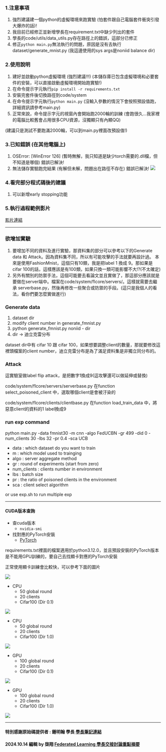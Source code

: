 ### 1.注意事項

1. 強烈建議建一個python的虛擬環境來跑實驗 (怕套件跟自己電腦套件衝突引發大爆炸的話)!
2. 我目前已經修正並新增學長在requirement.txt中缺少列出的套件
3. 學長的code/utils/data_utils.py存在路徑上的錯誤，這部分已修正
4. 修正`python main.py`無法執行的問題，原因是沒有去執行dataset/generate_mnist.py (我這邊使用的sys args是noniid balance dir)

### 2.使用說明

1. 建好並啟動python虛擬環境 (強烈建議!!!) (本儲存庫已包含虛擬環境和必要套件的安裝，可以直接啟動虛擬環境開始跑實驗!)
2. 在命令提示字元執行`pip install -r requirements.txt`
3. 安裝完套件後切換路徑到code/system
4. 在命令提示字元執行`python main.py` (沒輸入參數的情況下會按照預設值跑，詳細資訊請參考main.py)
5. 正常來說，命令提示字元的視窗內會開始跑2000輪的訓練 (會跑很久...我家裡的電腦比較舊會占用很多CPU資源，沒獨顯只有內顯QQ)

(建議只是測試不要跑滿2000輪，可以到main.py裡面改預設值!)

### 3.已知錯誤 (在其他電腦上)

1. OSError: [WinError 126] (暫時無解，我只知道是缺少torch需要的.dll檔，但不知道是哪個) 錯誤已解決!
2. 無法儲存實驗跑完結果 (有解但未解，問題出在路徑不存在) 錯誤已解決!
![](https://i.imgur.com/y7oxlVR.png)

### 4.看完部分程式碼後的建議

1. 可以新增early stopping功能

### 5.執行過程範例影片

[影片連結](https://www.youtube.com/embed/GGPfxRIfAWY?si=wSSsqsiAZZHvhKOK)

---

### 欲增加實驗
1. 要增加不同的資料及進行實驗，那資料集的部分可以參考以下的Generate data 和 Attack。因為資料集不同，所以有可能攻擊的手法就要再設計過。 本來是使用FashionMnist，這個只有10類，我是把label 1 換成 9。那如果是cifar 100的話，這樣應該是有100類，如果只換一類可能影響不大!?(不太確定)
2. 另外有關別的防禦手法，這個可能要去看論文並且實做了，那這部分應該就是要做在server端中。檔案在code/system/flcore/servers/。這樣就需要去繼承 serverbase.py，然後再修改一些聚合或防禦的手段。(這只是我個人的看法，看你們要怎麼實做進行)

### Generate data
1. dataset dir
2. modify client number in generate_fmnist.py
3. python generate_fmnist.py noniid - dir
4. dir -> 迪立克雷分布

dataset dir中有 cifar 10 跟 cifar 100，如果想要調整client的數量，那就要修改這裡頭檔案的client number，迪立克雷分布是為了滿足資料集是非獨立同分布的。

### Attack
這實驗室做label flip attack，是把數字1換成9(這攻擊還可以做延伸或替換)

code/system/flcore/servers/serverbase.py
在function select_poisoned_client 中，選取哪個client是會被汙染的

code/system/flcore/clients/clientbase.py
在function load_train_data 中，將惡意client的資料的1 label換成9

### run exp command
python main.py -data fmnist30 -m cnn -algo FedUCBN -gr 499 -did 0 -num_clients 30 -lbs 32 -pr 0.4 -sca UCB

- data : which dataset do you want to train
- m : which model used to trainging
- algo : server aggregate method
- gr : round of experiments (start from zero)
- num_clients : clients number in environment
- lbs : batch size
- pr : the ratio of poisoned clients in the environment
- sca : client select algorithm

or use exp.sh to run multiple exp

---

#### CUDA版本查詢

* 查cuda版本
    * `nvidia-smi`
* 找對應的PyTorch安裝
    * [PyTorch](https://pytorch.org/get-started/previous-versions/)

requirements.txt裡面的檔案適用於python3.12.0，並且預設安裝的PyTorch版本是不能用GPU訓練的，要自己去找顯卡對應的PyTorch安裝

正常使用顯卡訓練會比較快，可以參考下面的圖片

![](https://i.imgur.com/6uGcJMq.png)

* CPU
    * 50 global round
    * 20 clients
    * Cifar100 (Dir 0.1)

![](https://i.imgur.com/PkKJo9i.png)

* CPU
    * 50 global round
    * 20 clients
    * Cifar100 (Dir 1.0)

![](https://i.imgur.com/PovlhV2.png)

* GPU
    * 100 global round
    * 20 clients
    * Cifar100 (Dir 0.1)

![](https://i.imgur.com/HwTjndu.png)

* GPU
    * 100 global round
    * 20 clients
    * Cifar100 (Dir 1.0)

![](https://i.imgur.com/xX4DgnO.png)

---

#### 特別感謝原始碼提供者 : 鍾明翰 學長 [學長筆記連結](https://hackmd.io/XyJWVGecSRWu4jn0haT8mg)
#### 2024.10.14 編輯 by 棨翔 [Federated Learning 學長交接討論重點摘要](https://hackmd.io/@qixiang1009/BkubNnkj6)

